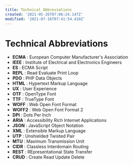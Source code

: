 ```yaml
---
title: Technical Abbreviations
created: '2021-05-26T07:06:24.147Z'
modified: '2021-07-16T07:41:54.410Z'
---
```


# Technical Abbreviations

* __ECMA__ : European Computer Manufacturer's Association
* __IEEE__ : Institute of Electrical and Electronics Engineers
* __ES__ : ECMA Script
* __REPL__ : Read Evaluate Print Loop
* __PDO__ : PHP Data Objects
* __HTML__ : Hypertext Markup Language
* __UX__ : User Experience
* __OTF__ : OpenType Font
* __TTF__ : TrueType Font
* __WOFF__ : Web Open Font Format
* __WOFF2__ : Web Open Font Format 2
* __DPI__ : Dots Per Inch
* __ARIA__ : Accessibility Rich Internet Applications
* __JSON__ : JavaScript Object Notation
* __XML__ : Extensible Markup Language
* __UTP__ : Unshielded Twisted Pair
* __MTU__ : Maximum Transmission Unit
* __CIDR__ : Classless Interdomain Routing
* __REST__ : REpresentational State Transfer
* __CRUD__ : Create Read Update Delete
